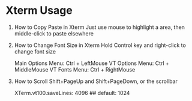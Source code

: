 Xterm Usage
===========

1. How to Copy Paste in Xterm
    Just use mouse to highlight a area, then middle-click to paste elsewhere

2. How to Change Font Size in Xterm
    Hold Control key and right-click to change font size

    Main Options Menu: Ctrl + LeftMouse
    VT Options Menu:   Ctrl + MiddleMouse
    VT Fonts Menu:     Ctrl + RightMouse

3. How to Scroll
    Shift+PageUp and Shift+PageDown, or the scrollbar

    XTerm.vt100.saveLines: 4096    ## default: 1024
